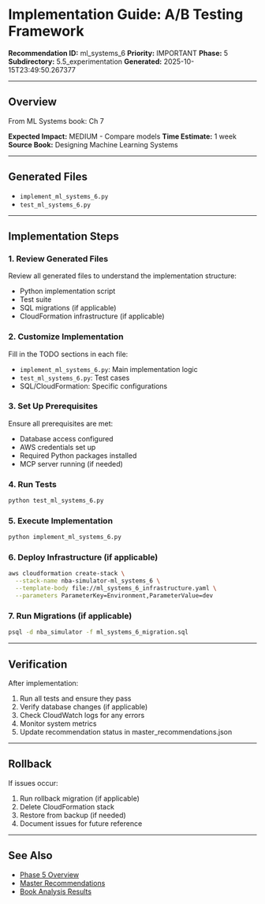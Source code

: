 # Implementation Guide: A/B Testing Framework

**Recommendation ID:** ml_systems_6
**Priority:** IMPORTANT
**Phase:** 5
**Subdirectory:** 5.5_experimentation
**Generated:** 2025-10-15T23:49:50.267377

---

## Overview

From ML Systems book: Ch 7

**Expected Impact:** MEDIUM - Compare models
**Time Estimate:** 1 week
**Source Book:** Designing Machine Learning Systems

---

## Generated Files

- `implement_ml_systems_6.py`
- `test_ml_systems_6.py`

---

## Implementation Steps

### 1. Review Generated Files

Review all generated files to understand the implementation structure:
- Python implementation script
- Test suite
- SQL migrations (if applicable)
- CloudFormation infrastructure (if applicable)

### 2. Customize Implementation

Fill in the TODO sections in each file:
- `implement_ml_systems_6.py`: Main implementation logic
- `test_ml_systems_6.py`: Test cases
- SQL/CloudFormation: Specific configurations

### 3. Set Up Prerequisites

Ensure all prerequisites are met:
- Database access configured
- AWS credentials set up
- Required Python packages installed
- MCP server running (if needed)

### 4. Run Tests

```bash
python test_ml_systems_6.py
```

### 5. Execute Implementation

```bash
python implement_ml_systems_6.py
```

### 6. Deploy Infrastructure (if applicable)

```bash
aws cloudformation create-stack \
  --stack-name nba-simulator-ml_systems_6 \
  --template-body file://ml_systems_6_infrastructure.yaml \
  --parameters ParameterKey=Environment,ParameterValue=dev
```

### 7. Run Migrations (if applicable)

```bash
psql -d nba_simulator -f ml_systems_6_migration.sql
```

---

## Verification

After implementation:
1. Run all tests and ensure they pass
2. Verify database changes (if applicable)
3. Check CloudWatch logs for any errors
4. Monitor system metrics
5. Update recommendation status in master_recommendations.json

---

## Rollback

If issues occur:
1. Run rollback migration (if applicable)
2. Delete CloudFormation stack
3. Restore from backup (if needed)
4. Document issues for future reference

---

## See Also

- [Phase 5 Overview](/Users/ryanranft/nba-simulator-aws/docs/phases/phase_5/)
- [Master Recommendations](/Users/ryanranft/nba-mcp-synthesis/analysis_results/master_recommendations.json)
- [Book Analysis Results](/Users/ryanranft/nba-mcp-synthesis/analysis_results/)
